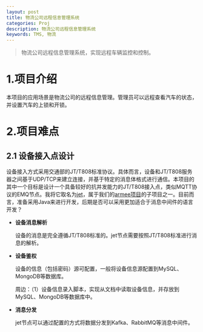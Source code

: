 ```yaml
---
layout: post
title: 物流公司远程信息管理系统
categories: Proj
description: 物流公司远程信息管理系统
keywords: TMS, 物流
---
```


> 物流公司远程信息管理系统，实现远程车辆监控和控制。
>

# 1.项目介绍

本项目的应用场景是物流公司的远程信息管理。管理员可以远程查看汽车的状态，并设置汽车的上锁和开锁。

# 2.项目难点

## 2.1 设备接入点设计

设备接入方式采用交通部的JT/T808标准协议。具体而言，设备和JT/T808服务器之间基于UDP/TCP来建立连接，并基于特定的消息体格式进行通信。本项目的其中一个目标是设计一个具备较好的抗并发能力的JT/T808接入点，类似MQTT协议的EMQ节点。我将它取名为[jet](https://jet.nescar.icu)，属于我们的[armee项目](https://armee.nescar.icu)的子项目之一。目前而言，准备采用Java来进行开发，后期是否可以采用更加适合于消息中间件的语言开发？

* **设备消息解析**

  设备的消息是完全遵循JT/T808标准的。jet节点需要按照JT/T808标准进行消息的解析。

* **设备鉴权**

  设备的信息（包括密码）源可配置，一般将设备信息源配置到MySQL、MongoDB等数据库。

  周边：（1）设备信息录入脚本，实现从文档中读取设备信息，并存放到MySQL、MongoDB等数据库中。

* **消息分发**

  jet节点可以通过配置的方式将数据分发到Kafka、RabbitMQ等消息中间件。